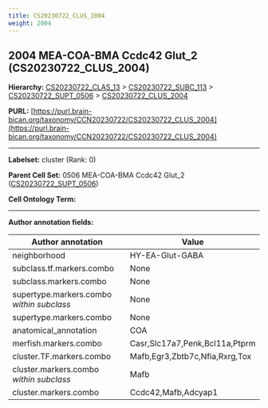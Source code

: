 ```yaml
---
title: CS20230722_CLUS_2004
weight: 2004
---
```

## 2004 MEA-COA-BMA Ccdc42 Glut_2 (CS20230722_CLUS_2004)
<b>Hierarchy: </b>
[CS20230722_CLAS_13](../CS20230722_CLAS_13) >
[CS20230722_SUBC_113](../CS20230722_SUBC_113) >
[CS20230722_SUPT_0506](../CS20230722_SUPT_0506) >
[CS20230722_CLUS_2004](../CS20230722_CLUS_2004)

**PURL:** [https://purl.brain-bican.org/taxonomy/CCN20230722/CS20230722_CLUS_2004](https://purl.brain-bican.org/taxonomy/CCN20230722/CS20230722_CLUS_2004)

---


**Labelset:** cluster (Rank: 0)

**Parent Cell Set:** 0506 MEA-COA-BMA Ccdc42 Glut_2 ([CS20230722_SUPT_0506](../CS20230722_SUPT_0506))



**Cell Ontology Term:** 

[MARKER GENES.]: #


---

[TRANSFERRED ANNOTATIONS.]: #


[AUTHOR ANNOTATION FIELDS.]: #


**Author annotation fields:**

| Author annotation | Value |
|-------------------|-------|
|neighborhood|HY-EA-Glut-GABA|
|subclass.tf.markers.combo|None|
|subclass.markers.combo|None|
|supertype.markers.combo _within subclass_|None|
|supertype.markers.combo|None|
|anatomical_annotation|COA|
|merfish.markers.combo|Casr,Slc17a7,Penk,Bcl11a,Ptprm|
|cluster.TF.markers.combo|Mafb,Egr3,Zbtb7c,Nfia,Rxrg,Tox|
|cluster.markers.combo _within subclass_|Mafb|
|cluster.markers.combo|Ccdc42,Mafb,Adcyap1|
